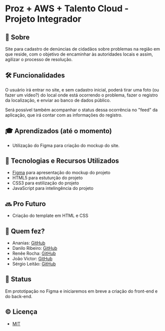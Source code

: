 # Proz + AWS + Talento Cloud - Projeto Integrador

<!-- fonte para readme stats: https://github.com/anuraghazra/github-readme-stats -->
<!-- fonte para badges e shieds: https://github.com/iuricode/readme-template/tree/main -->

## 📄 Sobre

Site para cadastro de denúncias de cidadãos sobre problemas na região em que reside, com o objetivo de encaminhar às autoridades locais e assim, agilizar o processo de resolução.


## 🛠 Funcionalidades

O usuário irá entrar no site, e sem cadastro inicial, poderá tirar uma foto (ou fazer um vídeo?) do local onde está ocorrendo o problema, fazer o registro da localização, e enviar ao banco de dados público.

Será possível também acompanhar o status dessa ocorrência no "feed" da aplicação, que irá contar com as informações do registro.


## 🎓 Aprendizados (até o momento)

- Utilização do Figma para criação do mockup do site.


## 🧰 Tecnologias e Recursos Utilizados

- [Figma](https://www.figma.com/file/OTuIpGBHu14q9M52hYgQQm/Layout-v1?type=design&node-id=0-1&mode=design&t=vpzZ6QjjDNe9D5zH-0) para apresentação do mockup do projeto
- HTML5 para estuturção do projeto
- CSS3 para estilização do projeto
- JavaScript para intelingência do projeto



## 🔜 Pro Futuro

- Criação do template em HTML e CSS


## 🤝 Quem fez?

- Ananias: [GitHub](https://github.com/ananias18) <!-- ananias -->
- Danilo Ribeiro: [GitHub](https://github.com/dmax101) <!-- danilo -->
- Renêe Rocha: [GitHub](https://github.com/joaovictorruivo) <!-- renee -->
- João Victor: [GitHub](https://github.com/reneerocha) <!-- joaovictor -->
- Sérgio Leitão: [GitHub](https://github.com/seralterego) <!-- sergio -->
<!-- Marcando aqui a branch backend pra facilitar minha vida...kkk -->

## 🎯 Status

Em prototipação no Figma e iniciaremos em breve a criação do front-end e do back-end.


## © Licença

- [MIT](https://choosealicense.com/licenses/mit/)

